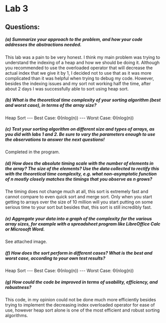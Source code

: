 # Lab 3 

## Questions:

##### (a) Summarize your approach to the problem, and how your code addresses the abstractions needed.

This lab was a pain to be very honest. I think my main problem was trying to understand the indexing of a heap and how we should be doing it. Although you recommended to use the overloaded operator that will decrease the actual index that we give it by 1, I decided not to use that as it was more complicated than it was helpful when trying to debug my code. However, besides the indexing issues and my sort not working half the time, after about 2 days I was successfully able to sort using heap sort.

##### (b) What is the theoretical time complexity of your sorting algorithm (best and worst case), in terms of the array size?

Heap Sort  ---  Best Case: Θ(nlog(n)) --- Worst Case: Θ(nlog(n))

##### (c) Test your sorting algorithm on different size and types of arrays, as you did with labs 1 and 2. Be sure to vary the parameters enough to use the observations to answer the next questions!

Completed in the program.

##### (d)  How does the absolute timing scale with the number of elements in the array? The size of the elements? Use the data collected to rectify this with the theoretical time complexity, e.g. what non-asymptotic function of n mostly closely matches the timings that you observe as n grows?

The timing does not change much at all, this sort is extremely fast and cannot compare to even quick sort and merge sort. Only when you start getting to arrays over the size of 10 million will you start putting on some serious time to your sort but besides that, this sort is still incredibly fast. 

##### (e) Aggregate your data into a graph of the complexity for the various array sizes, for example with a spreadsheet program like LibreOffice Calc or Microsoft Word.

See attached image.

##### (f) How does the sort perform in different cases? What is the best and worst case, according to your own test results?

Heap Sort  ---  Best Case: Θ(nlog(n)) --- Worst Case: Θ(nlog(n))

##### (g) How could the code be improved in terms of usability, efficiency, and robustness?

This code, in my opinion could not be done much more efficiently besides trying to implement the decreasing index overloaded operator for ease of use, however heap sort alone is one of the most efficient and robust sorting algorithms.